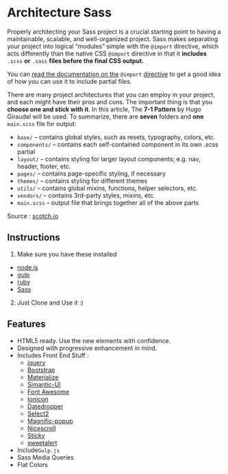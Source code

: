 # Architecture Sass
Properly architecting your Sass project is a crucial starting point to having a maintainable, scalable, and well-organized project. Sass makes separating your project into logical “modules” simple with the `@import` directive, which acts differently than the native CSS `@import` directive in that it **includes** `.scss` **or** `.sass` **files before the final CSS output.**

You can [read the documentation on the](http://sass-lang.com/documentation/file.SASS_REFERENCE.html#import) `@import` [directive](http://sass-lang.com/documentation/file.SASS_REFERENCE.html#import) to get a good idea of how you can use it to include partial files.

There are many project architectures that you can employ in your project, and each might have their pros and cons. The important thing is that you **choose one and stick with it**. In this article, The **7-1 Pattern** by Hugo Giraudel will be used. To summarize, there are **seven** folders and **one** `main.scss` file for output:

- `base/` – contains global styles, such as resets, typography, colors, etc.
- `components/` – contains each self-contained component in its own .scss partial
- `layout/` – contains styling for larger layout components; e.g. nav, header, footer, etc.
- `pages/` – contains page-specific styling, if necessary
- `themes/` – contains styling for different themes
- `utils/` – contains global mixins, functions, helper selectors, etc.
- `vendors/` – contains 3rd-party styles, mixins, etc.
- `main.scss` – output file that brings together all of the above parts

Source : [scotch.io](https://scotch.io/tutorials/aesthetic-sass-1-architecture-and-style-organization)

## Instructions

1. Make sure you have these installed
- [node.js](http://nodejs.org/)
- [gulp](http://gulpjs.com/)
- [ruby](https://www.ruby-lang.org/)
- [Sass](http://sass-lang.com/)

2. Just Clone and Use it :)

## Features 
* HTML5 ready. Use the new elements with confidence.
* Designed with progressive enhancement in mind.
* Includes Front End Stuff :
  * [jquery](https://jquery.com/)
  * [Bootstrap](http://getbootstrap.com/)
  * [Materialize](http://materializecss.com/)
  * [Simantic-UI](https://semantic-ui.com/)
  * [Font Awesome](http://fontawesome.io/icons/)
  * [Ionicon](http://ionicons.com/)
  * [Datedropper](http://felicegattuso.com/projects/datedropper/)
  * [Select2](https://select2.github.io/)
  * [Magnific-popup](http://dimsemenov.com/plugins/magnific-popup/)
  * [Nicescroll](http://areaaperta.com/nicescroll/)
  * [Sticky](http://stickyjs.com/)
  * [sweetalert](http://t4t5.github.io/sweetalert/)
 * Include`Gulp.js`
 * Sass Media Queries
 * Flat Colors
